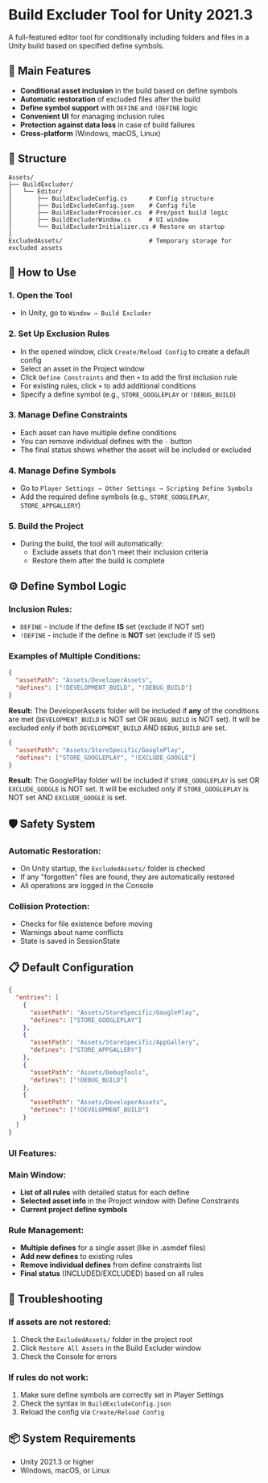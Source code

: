 # Build Excluder Tool for Unity 2021.3

A full-featured editor tool for conditionally including folders and files in a Unity build based on specified define symbols.

## 🎯 Main Features

- **Conditional asset inclusion** in the build based on define symbols
- **Automatic restoration** of excluded files after the build
- **Define symbol support** with `DEFINE` and `!DEFINE` logic
- **Convenient UI** for managing inclusion rules
- **Protection against data loss** in case of build failures
- **Cross-platform** (Windows, macOS, Linux)

## 📁 Structure

```
Assets/
├── BuildExcluder/
│   └── Editor/
│       ├── BuildExcludeConfig.cs      # Config structure
│       ├── BuildExcludeConfig.json    # Config file
│       ├── BuildExcluderProcessor.cs  # Pre/post build logic
│       ├── BuildExcluderWindow.cs     # UI window
│       └── BuildExcluderInitializer.cs # Restore on startup
|
ExcludedAssets/                        # Temporary storage for excluded assets
```

## 🚀 How to Use

### 1. Open the Tool
- In Unity, go to `Window → Build Excluder`

### 2. Set Up Exclusion Rules
- In the opened window, click `Create/Reload Config` to create a default config
- Select an asset in the Project window
- Click `Define Constraints` and then `+` to add the first inclusion rule
- For existing rules, click `+` to add additional conditions
- Specify a define symbol (e.g., `STORE_GOOGLEPLAY` or `!DEBUG_BUILD`)

### 3. Manage Define Constraints
- Each asset can have multiple define conditions
- You can remove individual defines with the `-` button
- The final status shows whether the asset will be included or excluded

### 4. Manage Define Symbols
- Go to `Player Settings → Other Settings → Scripting Define Symbols`
- Add the required define symbols (e.g., `STORE_GOOGLEPLAY`, `STORE_APPGALLERY`)

### 5. Build the Project
- During the build, the tool will automatically:
  - Exclude assets that don't meet their inclusion criteria
  - Restore them after the build is complete

## ⚙️ Define Symbol Logic

### Inclusion Rules:
- `DEFINE` - include if the define **IS** set (exclude if NOT set)
- `!DEFINE` - include if the define is **NOT** set (exclude if IS set)

### Examples of Multiple Conditions:
```json
{
  "assetPath": "Assets/DeveloperAssets",
  "defines": ["!DEVELOPMENT_BUILD", "!DEBUG_BUILD"]
}
```
**Result:** The DeveloperAssets folder will be included if **any** of the conditions are met (`DEVELOPMENT_BUILD` is NOT set OR `DEBUG_BUILD` is NOT set). It will be excluded only if both `DEVELOPMENT_BUILD` AND `DEBUG_BUILD` are set.

```json
{
  "assetPath": "Assets/StoreSpecific/GooglePlay",
  "defines": ["STORE_GOOGLEPLAY", "!EXCLUDE_GOOGLE"]
}
```
**Result:** The GooglePlay folder will be included if `STORE_GOOGLEPLAY` is set OR `EXCLUDE_GOOGLE` is NOT set. It will be excluded only if `STORE_GOOGLEPLAY` is NOT set AND `EXCLUDE_GOOGLE` is set.

## 🛡️ Safety System

### Automatic Restoration:
- On Unity startup, the `ExcludedAssets/` folder is checked
- If any "forgotten" files are found, they are automatically restored
- All operations are logged in the Console

### Collision Protection:
- Checks for file existence before moving
- Warnings about name conflicts
- State is saved in SessionState

## 📋 Default Configuration

```json
{
  "entries": [
    {
      "assetPath": "Assets/StoreSpecific/GooglePlay",
      "defines": ["STORE_GOOGLEPLAY"]
    },
    {
      "assetPath": "Assets/StoreSpecific/AppGallery", 
      "defines": ["STORE_APPGALLERY"]
    },
    {
      "assetPath": "Assets/DebugTools",
      "defines": ["!DEBUG_BUILD"]
    },
    {
      "assetPath": "Assets/DeveloperAssets",
      "defines": ["!DEVELOPMENT_BUILD"]
    }
  ]
}
```

### UI Features:

### Main Window:
- **List of all rules** with detailed status for each define
- **Selected asset info** in the Project window with Define Constraints
- **Current project define symbols**

### Rule Management:
- **Multiple defines** for a single asset (like in .asmdef files)
- **Add new defines** to existing rules
- **Remove individual defines** from define constraints list
- **Final status** (INCLUDED/EXCLUDED) based on all rules

## 🚨 Troubleshooting

### If assets are not restored:
1. Check the `ExcludedAssets/` folder in the project root
2. Click `Restore All Assets` in the Build Excluder window
3. Check the Console for errors

### If rules do not work:
1. Make sure define symbols are correctly set in Player Settings
2. Check the syntax in `BuildExcludeConfig.json`
3. Reload the config via `Create/Reload Config`

## 📦 System Requirements

- Unity 2021.3 or higher
- Windows, macOS, or Linux